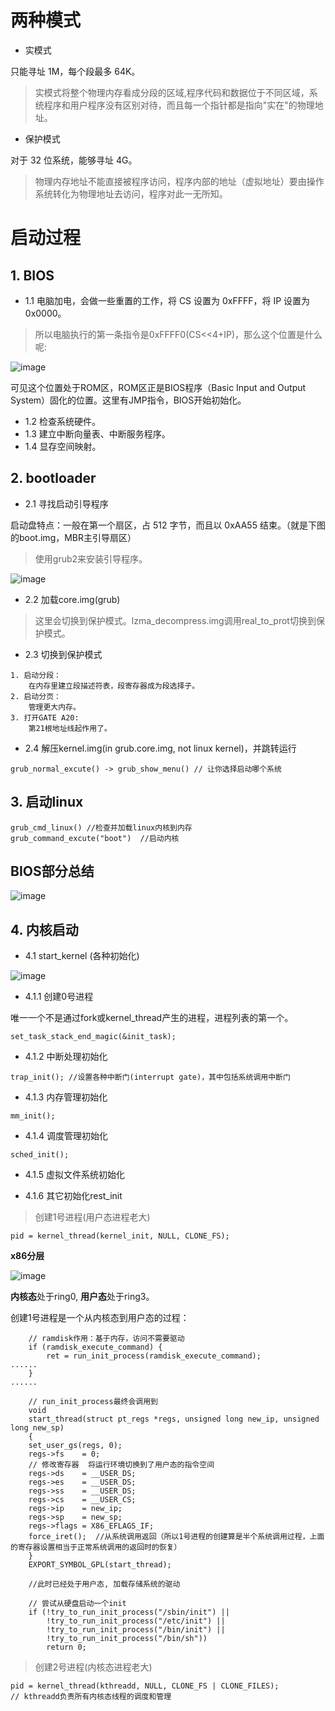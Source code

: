 # 两种模式
* 实模式

只能寻址 1M，每个段最多 64K。

> 实模式将整个物理内存看成分段的区域,程序代码和数据位于不同区域，系统程序和用户程序没有区别对待，而且每一个指针都是指向"实在"的物理地址。

* 保护模式

对于 32 位系统，能够寻址 4G。

> 物理内存地址不能直接被程序访问，程序内部的地址（虚拟地址）要由操作系统转化为物理地址去访问，程序对此一无所知。

# 启动过程

## 1. BIOS

- 1.1 电脑加电，会做一些重置的工作，将 CS 设置为 0xFFFF，将 IP 设置为 0x0000。
> 所以电脑执行的第一条指令是0xFFFF0(CS<<4+IP)，那么这个位置是什么呢:

![image](https://piachh.cn/show?pic=pics/BIOS.jpeg)

可见这个位置处于ROM区，ROM区正是BIOS程序（Basic Input and Output System）固化的位置。这里有JMP指令，BIOS开始初始化。

- 1.2 检查系统硬件。
- 1.3 建立中断向量表、中断服务程序。
- 1.4 显存空间映射。

## 2. bootloader

- 2.1 寻找启动引导程序

启动盘特点：一般在第一个扇区，占 512 字节，而且以 0xAA55 结束。（就是下图的boot.img，MBR主引导扇区）

> 使用grub2来安装引导程序。

![image](https://piachh.cn/show?pic=pics/grub.jpeg)

- 2.2 加载core.img(grub)

> 这里会切换到保护模式。lzma_decompress.img调用real_to_prot切换到保护模式。

- 2.3 切换到保护模式
```
1. 启动分段：
    在内存里建立段描述符表，段寄存器成为段选择子。
2. 启动分页：
    管理更大内存。
3. 打开GATE A20:
    第21根地址线起作用了。
```

- 2.4 解压kernel.img(in grub.core.img, not linux kernel)，并跳转运行

```
grub_normal_excute() -> grub_show_menu() // 让你选择启动哪个系统
```

## 3. 启动linux

```
grub_cmd_linux() //检查并加载linux内核到内存
grub_command_excute("boot")  //启动内核
```

## BIOS部分总结

![image](https://piachh.cn/show?pic=pics/linux_boot.jpeg)

## 4. 内核启动

- 4.1 start_kernel (各种初始化)

![image](https://piachh.cn/show?pic=pics/start_kernel.jpeg)

- 4.1.1 创建0号进程

唯一一个不是通过fork或kernel_thread产生的进程，进程列表的第一个。

```
set_task_stack_end_magic(&init_task);
```

- 4.1.2 中断处理初始化

```
trap_init(); //设置各种中断门(interrupt gate)，其中包括系统调用中断门
```

- 4.1.3 内存管理初始化

```
mm_init();
```

- 4.1.4 调度管理初始化

```
sched_init();
```

- 4.1.5 虚拟文件系统初始化

- 4.1.6 其它初始化rest_init

> 创建1号进程(用户态进程老大)

```
pid = kernel_thread(kernel_init, NULL, CLONE_FS);
```

**x86分层**

![image](https://piachh.cn/show?pic=pics/x86_layer.jpg)

**内核态**处于ring0, **用户态**处于ring3。

创建1号进程是一个从内核态到用户态的过程：

```
    // ramdisk作用：基于内存，访问不需要驱动
	if (ramdisk_execute_command) {
		ret = run_init_process(ramdisk_execute_command);
......
	}
......

	// run_init_process最终会调用到
    void
    start_thread(struct pt_regs *regs, unsigned long new_ip, unsigned long new_sp)
    {
    set_user_gs(regs, 0);
    regs->fs	= 0;
    // 修改寄存器  将运行环境切换到了用户态的指令空间
    regs->ds	= __USER_DS;
    regs->es	= __USER_DS;
    regs->ss	= __USER_DS;
    regs->cs	= __USER_CS;
    regs->ip	= new_ip;
    regs->sp	= new_sp;
    regs->flags	= X86_EFLAGS_IF;
    force_iret();  //从系统调用返回（所以1号进程的创建算是半个系统调用过程，上面的寄存器设置相当于正常系统调用的返回时的恢复）
    }
    EXPORT_SYMBOL_GPL(start_thread);
    
    //此时已经处于用户态, 加载存储系统的驱动
    
    // 尝试从硬盘启动一个init
	if (!try_to_run_init_process("/sbin/init") ||
	    !try_to_run_init_process("/etc/init") ||
	    !try_to_run_init_process("/bin/init") ||
	    !try_to_run_init_process("/bin/sh"))
		return 0;
```

> 创建2号进程(内核态进程老大)

```
pid = kernel_thread(kthreadd, NULL, CLONE_FS | CLONE_FILES);
// kthreadd负责所有内核态线程的调度和管理
```